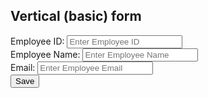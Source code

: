 <!DOCTYPE html>
<!--
To change this license header, choose License Headers in Project Properties.
To change this template file, choose Tools | Templates
and open the template in the editor.
-->
<html lang="en">
<head>
<title>Bootstrap Example</title>
<meta charset="utf-8">
<meta name="viewport" content="width=device-width, initial-scale=1">
<link rel="stylesheet"
href="https://maxcdn.bootstrapcdn.com/bootstrap/3.4.1/css/bootstrap.min.css">
<script
src="https://ajax.googleapis.com/ajax/libs/jquery/3.5.1/jquery.min.js"></script>
<script
src="https://maxcdn.bootstrapcdn.com/bootstrap/3.4.1/js/bootstrap.min.js"></script>
<script
src="https://login2explore.com/jpdb/resources/js/0.0.3/jpdb-commons.js"></script>
</head>
<body>
<div class="container">
<h2>Vertical (basic) form</h2>
<form id="empForm" method="post">
<div class="form-group">
<span><label for="empId">Employee ID:</label> <label id="empIdMsg">
</label></span>
<input type="text" class="form-control" name="empId" id="empId"
placeholder="Enter Employee ID" required>
</div>
<div class="form-group">
<label for="empName">Employee Name:</label>
<input type="text" class="form-control" id="empName"
placeholder="Enter Employee Name" name="empName">
</div>
<div class="form-group">
<label for="empEmail">Email:</label>
<input type="email" class="form-control" id="empEmail"
placeholder="Enter Employee Email" name="empEmail">
</div>
<input type="button" class="btn btn-primary" id="empSave" value="Save"
onclick="saveEmployee();">
</form>
</div>
    <script>
        $("#empId").focus();
function validateAndGetFormData() {
var empIdVar = $("#empId").val();
if (empIdVar === "") {
alert("Employee ID Required Value");
$("#empId").focus();
return "";
}
var empNameVar = $("#empName").val();
if (empNameVar === "") {
alert("Employee Name is Required Value");
$("#empName").focus();
return "";
}
var empEmailVar = $("#empEmail").val();
if (empEmailVar === "") {
alert("Employee Email is Required Value");
$("#empEmail").focus();
return "";
}
var jsonStrObj = {
empId: empIdVar,
empName: empNameVar,
empEmail: empEmailVar,
};
return JSON.stringify(jsonStrObj);
}
       
function resetForm() {
$("#empId").val("")
$("#empName").val("");
$("#empEmail").val("");
$("#empId").focus();
}

        function saveEmployee(){
            //validate form data
            //create JBDB request string-token,dbname,rel name...
            //excute this request
            //reset the form data
            
            var jsonStr = validateAndGetFormData();
            if (jsonStr === "") {
                return;
                }
             var putReqStr = createPUTRequest("90936316|-31948845834710745|90945045",
        jsonStr, "SAMPLE", "EMP-REL");
          alert(putReqStr);
          jQuery.ajaxSetup({async: false});
       var resultObj = executeCommandAtGivenBaseUrl(putReqStr,"http://api.login2explore.com:5577", "/api/iml");
       jQuery.ajaxSetup({async: true});
       
          alert(JSON.stringify(resultObj));
          resetForm();
        }
        
        </script>
        </body>
</html>
